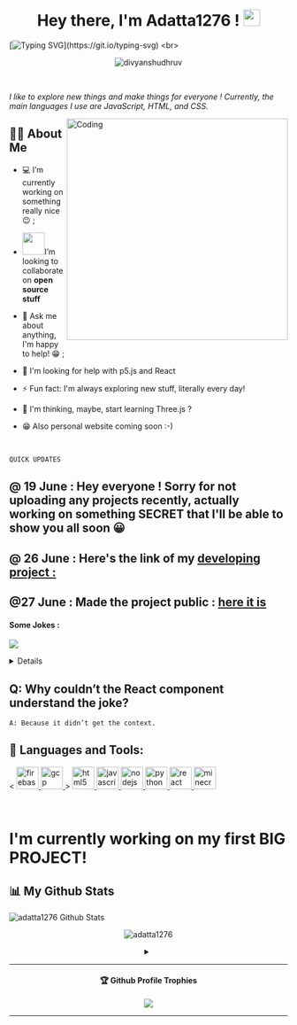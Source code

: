 <h1 align="center">Hey there, I'm Adatta1276 ! <img src="https://media.giphy.com/media/hvRJCLFzcasrR4ia7z/giphy.gif" width="30px"></h1>

[![Typing SVG](http://readme-typing-svg.herokuapp.com?color=FF0E6D&lines=I'm+a+beginner+dev+who+loves+exploring!)](https://git.io/typing-svg) <br>

<p align="center"> <img src="https://komarev.com/ghpvc/?username=adatta1276&label=Profile%20Views&color=00ffff&style=flat" alt="divyanshudhruv" /> </p> <br>

*I like to explore new things and make things for everyone ! Currently, the main languages I use are JavaScript, HTML, and CSS.*



<img align="right" alt="Coding" width="400" src="https://github.com/Ayushparikh-code/Ayushparikh-code/blob/main/coding-freak%20(1).gif">

## 🙋‍♂️ About Me
- 💻 I’m currently working on something really nice :wink: ;

- <img src="https://github.com/rajput2107/rajput2107/blob/master/Assets/Handshake.gif" width="40px">I’m looking to collaborate on **open source stuff**

- 💬 Ask me about anything, I'm happy to help! 😁 ;

- 🤔 I'm looking for help with p5.js and React

- ⚡ Fun fact: I'm always exploring new stuff, literally every day! 
- 🤔 I'm thinking, maybe, start learning Three.js ?
- 😁 Also personal website coming soon :-)


<br>

```QUICK UPDATES```

## @ 19 June : Hey everyone ! Sorry for not uploading any projects recently, actually working on something SECRET that I'll be able to show you all soon 😀 <br>
## @ 26 June : Here's the link of my [developing project :](http://among-us-js.vercel.app/)
## @27 June : Made the project public : [here it is](https://github.com/Adatta1276/Among-Us-JS-Edition)

 <h4>Some Jokes : </h4> 


<img src="https://readme-jokes.vercel.app/api" ></img>
<br>

<details><br></b>I am not the creator of these jokes and do not own the API, hence some inappropriate jokes may show up. <br></details>

## Q: Why couldn’t the React component understand the joke?

```A: Because it didn’t get the context.``` 


## 🚀 Languages and Tools:
<p align="centre"> < <a href="https://firebase.google.com/" target="_blank"> <img src="https://www.vectorlogo.zone/logos/firebase/firebase-icon.svg" alt="firebase" width="40" height="40"/> </a> <a href="https://cloud.google.com" target="_blank"> <img src="https://www.vectorlogo.zone/logos/google_cloud/google_cloud-icon.svg" alt="gcp" width="40" height="40"/> </a> > <a href="https://www.w3.org/html/" target="_blank"> <img src="https://raw.githubusercontent.com/devicons/devicon/master/icons/html5/html5-original-wordmark.svg" alt="html5" width="40" height="40"/> </a> <a href="https://developer.mozilla.org/en-US/docs/Web/JavaScript" target="_blank"> <img src="https://raw.githubusercontent.com/devicons/devicon/master/icons/javascript/javascript-original.svg" alt="javascript" width="40" height="40"/> </a>  <a href="https://nodejs.org" target="_blank"> <img src="https://raw.githubusercontent.com/devicons/devicon/master/icons/nodejs/nodejs-original-wordmark.svg" alt="nodejs" width="40" height="40"/> </a>  <a href="https://www.python.org" target="_blank"> <img src="https://raw.githubusercontent.com/devicons/devicon/master/icons/python/python-original.svg" alt="python" width="40" height="40"/> </a> <a href="https://reactjs.org/" target="_blank"> <img src="https://raw.githubusercontent.com/devicons/devicon/master/icons/react/react-original-wordmark.svg" alt="react" width="40" height="40"/> </a>  <a href="https://minecraft.net" target="_blank"> <img src="https://www.vectorlogo.zone/logos/minecraft/minecraft-icon.svg" alt="minecraft" width="40" height="40"/> </a> </p>
<br>

# I'm currently working on my first BIG PROJECT! 


## 📊 My Github Stats
<img align="center" alt="adatta1276 Github Stats" src="https://github-readme-stats.vercel.app/api?username=adatta1276&show_icons=true&hide_border=true&theme=dracula&background=000" />
 

 
<p align="center"><img src="https://github-readme-streak-stats.herokuapp.com?user=adatta1276&theme=dracula&background=000&ring=FFF&dates=FFFFFFFF&currStreakLabel=FC5C7D&hide_border=true&fire=D4431D&" alt="adatta1276" /></p>
<details> <summary align="center"> </samp></summary><br>Note:</b> My Programming languages is only a metric of the languages my public code consists of, and it doesn't reflect my experience or skill level.<br></details>

---

<div align="center">
  <h4>🏆 Github Profile Trophies</h4>
  <a href="https://github.com/ryo-ma/github-profile-trophy">
    <img src="https://github-profile-trophy.vercel.app/?username=adatta1276&column=7"/>
  </a>
</div>


---
<!---
[![Adatta1276's github activity graph](https://activity-graph.herokuapp.com/graph?username=adatta1276&theme=dracula&area=true)](https://github.com/adatta1276)
<br>


